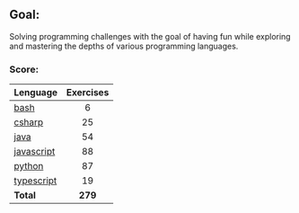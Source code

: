 ## Goal:
Solving programming challenges with the goal of having fun while exploring and mastering the depths of various programming languages.

### Score:
| Lenguage | Exercises |
|---|:---:|
| [bash](/bash) | 6 |
| [csharp](/csharp) | 25 |
| [java](/java) | 54 |
| [javascript](/javascript) | 88 |
| [python](/python) | 87 |
| [typescript](/typescript) | 19 |
| **Total** | **279** |

